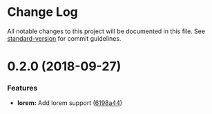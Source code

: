 # Change Log

All notable changes to this project will be documented in this file. See [standard-version](https://github.com/conventional-changelog/standard-version) for commit guidelines.

<a name="0.2.0"></a>
# 0.2.0 (2018-09-27)


### Features

* **lorem:** Add lorem support ([6198a44](https://github.com/dirkluijk/ts-calculator/commit/6198a44))
